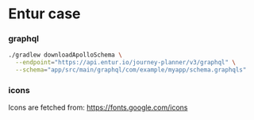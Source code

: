 # Entur case 

### graphql
```bash
./gradlew downloadApolloSchema \
  --endpoint="https://api.entur.io/journey-planner/v3/graphql" \
  --schema="app/src/main/graphql/com/example/myapp/schema.graphqls"
```

### icons
Icons are fetched from: https://fonts.google.com/icons
